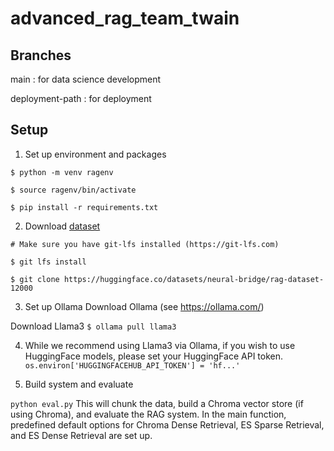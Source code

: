 # advanced_rag_team_twain
## Branches

main : for data science development

deployment-path : for deployment

## Setup
1. Set up environment and packages

`$ python -m venv ragenv`

`$ source ragenv/bin/activate`

`$ pip install -r requirements.txt`

2. Download [dataset](https://huggingface.co/datasets/neural-bridge/rag-dataset-12000)

`# Make sure you have git-lfs installed (https://git-lfs.com)`

`$ git lfs install`

`$ git clone https://huggingface.co/datasets/neural-bridge/rag-dataset-12000`

3. Set up Ollama
Download Ollama (see https://ollama.com/)

Download Llama3
`$ ollama pull llama3`

4. While we recommend using Llama3 via Ollama, if you wish to use HuggingFace models, please set your HuggingFace API token.
`os.environ['HUGGINGFACEHUB_API_TOKEN'] = 'hf...'`


5. Build system and evaluate

`python eval.py`
This will chunk the data, build a Chroma vector store (if using Chroma), and evaluate the RAG system. In the main function, predefined default options for Chroma Dense Retrieval, ES Sparse Retrieval, and ES Dense Retrieval are set up.
